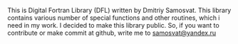 This is Digital Fortran Library (DFL) written by Dmitriy Samosvat.
This library contains various number of special functions and other routines,
which i need in my work.
I decided to make this library public.
So, if you want to contribute or make commit at github, write me to samosvat@yandex.ru

